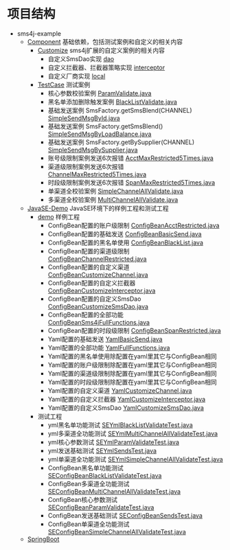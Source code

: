 # 项目结构
* sms4j-example
  * [Component](Component) 基础依赖，包括测试案例和自定义的相关内容
    * [Customize](Component%2FCustomize) sms4j扩展的自定义案例的相关内容
      * 自定义SmsDao实现 [dao](Component%2FCustomize%2Fsrc%2Fmain%2Fjava%2Fsms4j%2Fdao)
      * 自定义拦截器、拦截器策略实现 [interceptor](Component%2FCustomize%2Fsrc%2Fmain%2Fjava%2Fsms4j%2Finterceptor)
      * 自定义厂商实现 [local](Component%2FCustomize%2Fsrc%2Fmain%2Fjava%2Fsms4j%2Flocal)
    * [TestCase](base%2FTestCase) 测试案例
      * 核心参数校验案例 [ParamValidate.java](Component%2FTestCase%2Fsrc%2Fmain%2Fjava%2Forg%2Fdromara%2Fsms4j%2Ftest%2Fvalidate%2FParamValidate.java)
      * 黑名单添加删除触发案例 [BlackListValidate.java](Component%2FTestCase%2Fsrc%2Fmain%2Fjava%2Forg%2Fdromara%2Fsms4j%2Ftest%2Fvalidate%2FBlackListValidate.java)
      * 基础发送案例 SmsFactory.getSmsBlend(CHANNEL) [SimpleSendMsgById.java](Component%2FTestCase%2Fsrc%2Fmain%2Fjava%2Forg%2Fdromara%2Fsms4j%2Ftest%2Fsend%2FSimpleSendMsgById.java)
      * 基础发送案例 SmsFactory.getSmsBlend() [SimpleSendMsgByLoadBalance.java](Component%2FTestCase%2Fsrc%2Fmain%2Fjava%2Forg%2Fdromara%2Fsms4j%2Ftest%2Fsend%2FSimpleSendMsgByLoadBalance.java)
      * 基础发送案例 SmsFactory.getBySupplier(CHANNEL) [SimpleSendMsgBySupplier.java](Component%2FTestCase%2Fsrc%2Fmain%2Fjava%2Forg%2Fdromara%2Fsms4j%2Ftest%2Fsend%2FSimpleSendMsgBySupplier.java)
      * 账号级限制案例发送6次报错 [AcctMaxRestricted5Times.java](Component%2FTestCase%2Fsrc%2Fmain%2Fjava%2Forg%2Fdromara%2Fsms4j%2Ftest%2Frestricted%2FAcctMaxRestricted5Times.java)
      * 渠道级限制案例发送6次报错 [ChannelMaxRestricted5Times.java](Component%2FTestCase%2Fsrc%2Fmain%2Fjava%2Forg%2Fdromara%2Fsms4j%2Ftest%2Frestricted%2FChannelMaxRestricted5Times.java)
      * 时段级限制案例发送6次报错 [SpanMaxRestricted5Times.java](Component%2FTestCase%2Fsrc%2Fmain%2Fjava%2Forg%2Fdromara%2Fsms4j%2Ftest%2Frestricted%2FSpanMaxRestricted5Times.java)
      * 单渠道全校验案例 [SimpleChannelAllValidate.java](Component%2FTestCase%2Fsrc%2Fmain%2Fjava%2Forg%2Fdromara%2Fsms4j%2Ftest%2Fcomplexity%2FSimpleChannelAllValidate.java)
      * 多渠道全校验案例 [MultiChannelAllValidate.java](Component%2FTestCase%2Fsrc%2Fmain%2Fjava%2Forg%2Fdromara%2Fsms4j%2Ftest%2Fcomplexity%2FMultiChannelAllValidate.java)
  * [JavaSE-Demo](JavaSE-Demo) JavaSE环境下的样例工程和测试工程
    * [demo](JavaSE-Demo%2Fsrc%2Fmain%2Fjava%2Forg%2Fdromara%2Fsms4j%2Fdemo) 样例工程
      * ConfigBean配置的账户级限制 [ConfigBeanAcctRestricted.java](JavaSE-Demo%2Fsrc%2Fmain%2Fjava%2Forg%2Fdromara%2Fsms4j%2Fdemo%2FConfigBeanAcctRestricted.java)
      * ConfigBean配置的基础发送 [ConfigBeanBasicSend.java](JavaSE-Demo%2Fsrc%2Fmain%2Fjava%2Forg%2Fdromara%2Fsms4j%2Fdemo%2FConfigBeanBasicSend.java)
      * ConfigBean配置的黑名单使用 [ConfigBeanBlackList.java](JavaSE-Demo%2Fsrc%2Fmain%2Fjava%2Forg%2Fdromara%2Fsms4j%2Fdemo%2FConfigBeanBlackList.java)
      * ConfigBean配置的渠道级限制 [ConfigBeanChannelRestricted.java](JavaSE-Demo%2Fsrc%2Fmain%2Fjava%2Forg%2Fdromara%2Fsms4j%2Fdemo%2FConfigBeanChannelRestricted.java)
      * ConfigBean配置的自定义渠道 [ConfigBeanCustomizeChannel.java](JavaSE-Demo%2Fsrc%2Fmain%2Fjava%2Forg%2Fdromara%2Fsms4j%2Fdemo%2FConfigBeanCustomizeChannel.java)
      * ConfigBean配置的自定义拦截器 [ConfigBeanCustomizeInterceptor.java](JavaSE-Demo%2Fsrc%2Fmain%2Fjava%2Forg%2Fdromara%2Fsms4j%2Fdemo%2FConfigBeanCustomizeInterceptor.java)
      * ConfigBean配置的自定义SmsDao [ConfigBeanCustomizeSmsDao.java](JavaSE-Demo%2Fsrc%2Fmain%2Fjava%2Forg%2Fdromara%2Fsms4j%2Fdemo%2FConfigBeanCustomizeSmsDao.java)
      * ConfigBean配置的全部功能 [ConfigBeanSms4jFullFunctions.java](JavaSE-Demo%2Fsrc%2Fmain%2Fjava%2Forg%2Fdromara%2Fsms4j%2Fdemo%2FConfigBeanSms4jFullFunctions.java)
      * ConfigBean配置的时段级限制 [ConfigBeanSpanRestricted.java](JavaSE-Demo%2Fsrc%2Fmain%2Fjava%2Forg%2Fdromara%2Fsms4j%2Fdemo%2FConfigBeanSpanRestricted.java)
      * Yaml配置的基础发送 [YamlBasicSend.java](JavaSE-Demo%2Fsrc%2Fmain%2Fjava%2Forg%2Fdromara%2Fsms4j%2Fdemo%2FYamlBasicSend.java)
      * Yaml配置的全部功能 [YamlFullFunctions.java](JavaSE-Demo%2Fsrc%2Fmain%2Fjava%2Forg%2Fdromara%2Fsms4j%2Fdemo%2FYamlFullFunctions.java)
      * Yaml配置的黑名单使用除配置在yaml里其它与ConfigBean相同
      * Yaml配置的账户级限制除配置在yaml里其它与ConfigBean相同 
      * Yaml配置的渠道级限制除配置在yaml里其它与ConfigBean相同 
      * Yaml配置的时段级限制除配置在yaml里其它与ConfigBean相同 
      * Yaml配置的自定义渠道 [YamlCustomizeChannel.java](JavaSE-Demo%2Fsrc%2Fmain%2Fjava%2Forg%2Fdromara%2Fsms4j%2Fdemo%2FYamlCustomizeChannel.java)
      * Yaml配置的自定义拦截器 [YamlCustomizeInterceptor.java](JavaSE-Demo%2Fsrc%2Fmain%2Fjava%2Forg%2Fdromara%2Fsms4j%2Fdemo%2FYamlCustomizeInterceptor.java)
      * Yaml配置的自定义SmsDao [YamlCustomizeSmsDao.java](JavaSE-Demo%2Fsrc%2Fmain%2Fjava%2Forg%2Fdromara%2Fsms4j%2Fdemo%2FYamlCustomizeSmsDao.java)
    * 测试工程
      * yml黑名单功能测试 [SEYmlBlackListValidateTest.java](JavaSE-Demo%2Fsrc%2Fmain%2Fjava%2Forg%2Fdromara%2Fsms4j%2Ftest%2FSEYmlBlackListValidateTest.java)
      * yml多渠道全功能测试 [SEYmlMultiChannelAllValidateTest.java](JavaSE-Demo%2Fsrc%2Fmain%2Fjava%2Forg%2Fdromara%2Fsms4j%2Ftest%2FSEYmlMultiChannelAllValidateTest.java)
      * yml核心参数测试 [SEYmlParamValidateTest.java](JavaSE-Demo%2Fsrc%2Fmain%2Fjava%2Forg%2Fdromara%2Fsms4j%2Ftest%2FSEYmlParamValidateTest.java)
      * yml发送基础测试 [SEYmlSendsTest.java](JavaSE-Demo%2Fsrc%2Fmain%2Fjava%2Forg%2Fdromara%2Fsms4j%2Ftest%2FSEYmlSendsTest.java)
      * yml单渠道全功能测试 [SEYmlSimpleChannelAllValidateTest.java](JavaSE-Demo%2Fsrc%2Fmain%2Fjava%2Forg%2Fdromara%2Fsms4j%2Ftest%2FSEYmlSimpleChannelAllValidateTest.java)
      * ConfigBean黑名单功能测试 [SEConfigBeanBlackListValidateTest.java](JavaSE-Demo%2Fsrc%2Fmain%2Fjava%2Forg%2Fdromara%2Fsms4j%2Ftest%2FSEConfigBeanBlackListValidateTest.java)
      * ConfigBean多渠道全功能测试 [SEConfigBeanMultiChannelAllValidateTest.java](JavaSE-Demo%2Fsrc%2Fmain%2Fjava%2Forg%2Fdromara%2Fsms4j%2Ftest%2FSEConfigBeanMultiChannelAllValidateTest.java)
      * ConfigBean核心参数测试 [SEConfigBeanParamValidateTest.java](JavaSE-Demo%2Fsrc%2Fmain%2Fjava%2Forg%2Fdromara%2Fsms4j%2Ftest%2FSEConfigBeanParamValidateTest.java)
      * ConfigBean发送基础测试 [SEConfigBeanSendsTest.java](JavaSE-Demo%2Fsrc%2Fmain%2Fjava%2Forg%2Fdromara%2Fsms4j%2Ftest%2FSEConfigBeanSendsTest.java)
      * ConfigBean单渠道全功能测试 [SEConfigBeanSimpleChannelAllValidateTest.java](JavaSE-Demo%2Fsrc%2Fmain%2Fjava%2Forg%2Fdromara%2Fsms4j%2Ftest%2FSEConfigBeanSimpleChannelAllValidateTest.java)
  * [SpringBoot](SpringBoot)
 